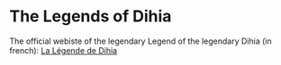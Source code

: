 # The Legends of Dihia

The official webiste of the legendary Legend of the legendary Dihia (in french): [La Légende de Dihia](https://lalegendededihia.net) 
